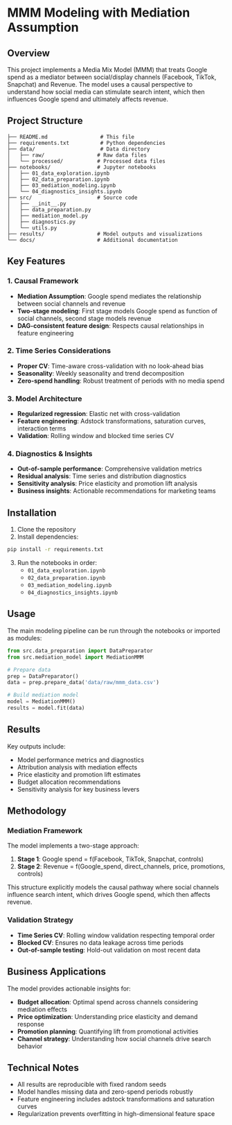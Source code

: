 # MMM Modeling with Mediation Assumption

## Overview
This project implements a Media Mix Model (MMM) that treats Google spend as a mediator between social/display channels (Facebook, TikTok, Snapchat) and Revenue. The model uses a causal perspective to understand how social media can stimulate search intent, which then influences Google spend and ultimately affects revenue.

## Project Structure
```
├── README.md                 # This file
├── requirements.txt          # Python dependencies
├── data/                     # Data directory
│   ├── raw/                 # Raw data files
│   └── processed/           # Processed data files
├── notebooks/               # Jupyter notebooks
│   ├── 01_data_exploration.ipynb
│   ├── 02_data_preparation.ipynb
│   ├── 03_mediation_modeling.ipynb
│   └── 04_diagnostics_insights.ipynb
├── src/                     # Source code
│   ├── __init__.py
│   ├── data_preparation.py
│   ├── mediation_model.py
│   ├── diagnostics.py
│   └── utils.py
├── results/                 # Model outputs and visualizations
└── docs/                    # Additional documentation
```

## Key Features

### 1. Causal Framework
- **Mediation Assumption**: Google spend mediates the relationship between social channels and revenue
- **Two-stage modeling**: First stage models Google spend as function of social channels, second stage models revenue
- **DAG-consistent feature design**: Respects causal relationships in feature engineering

### 2. Time Series Considerations
- **Proper CV**: Time-aware cross-validation with no look-ahead bias
- **Seasonality**: Weekly seasonality and trend decomposition
- **Zero-spend handling**: Robust treatment of periods with no media spend

### 3. Model Architecture
- **Regularized regression**: Elastic net with cross-validation
- **Feature engineering**: Adstock transformations, saturation curves, interaction terms
- **Validation**: Rolling window and blocked time series CV

### 4. Diagnostics & Insights
- **Out-of-sample performance**: Comprehensive validation metrics
- **Residual analysis**: Time series and distribution diagnostics
- **Sensitivity analysis**: Price elasticity and promotion lift analysis
- **Business insights**: Actionable recommendations for marketing teams

## Installation

1. Clone the repository
2. Install dependencies:
```bash
pip install -r requirements.txt
```

3. Run the notebooks in order:
   - `01_data_exploration.ipynb`
   - `02_data_preparation.ipynb`
   - `03_mediation_modeling.ipynb`
   - `04_diagnostics_insights.ipynb`

## Usage

The main modeling pipeline can be run through the notebooks or imported as modules:

```python
from src.data_preparation import DataPreparator
from src.mediation_model import MediationMMM

# Prepare data
prep = DataPreparator()
data = prep.prepare_data('data/raw/mmm_data.csv')

# Build mediation model
model = MediationMMM()
results = model.fit(data)
```

## Results

Key outputs include:
- Model performance metrics and diagnostics
- Attribution analysis with mediation effects
- Price elasticity and promotion lift estimates
- Budget allocation recommendations
- Sensitivity analysis for key business levers

## Methodology

### Mediation Framework
The model implements a two-stage approach:
1. **Stage 1**: Google spend = f(Facebook, TikTok, Snapchat, controls)
2. **Stage 2**: Revenue = f(Google_spend, direct_channels, price, promotions, controls)

This structure explicitly models the causal pathway where social channels influence search intent, which drives Google spend, which then affects revenue.

### Validation Strategy
- **Time Series CV**: Rolling window validation respecting temporal order
- **Blocked CV**: Ensures no data leakage across time periods
- **Out-of-sample testing**: Hold-out validation on most recent data

## Business Applications

The model provides actionable insights for:
- **Budget allocation**: Optimal spend across channels considering mediation effects
- **Price optimization**: Understanding price elasticity and demand response
- **Promotion planning**: Quantifying lift from promotional activities
- **Channel strategy**: Understanding how social channels drive search behavior

## Technical Notes

- All results are reproducible with fixed random seeds
- Model handles missing data and zero-spend periods robustly
- Feature engineering includes adstock transformations and saturation curves
- Regularization prevents overfitting in high-dimensional feature space

